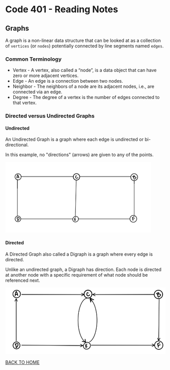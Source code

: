 # Code 401 - Reading Notes

<!-- All references used were from Code 401 reading
assignment 35 -->

[comment]: <> (https://codefellows.github.io/common_curriculum/data_structures_and_algorithms/Code_401/class-35/resources/graphs.html)

## Graphs
A graph is a non-linear data structure that can be looked at as a collection of `vertices` (or `nodes`) potentially connected by line segments named `edges`.

### Common Terminology

- Vertex - A vertex, also called a “node”, is a data object that can have zero or more adjacent vertices.
- Edge - An edge is a connection between two nodes.
- Neighbor - The neighbors of a node are its adjacent nodes, i.e., are connected via an edge.
- Degree - The degree of a vertex is the number of edges connected to that vertex.

### Directed versus Undirected Graphs
#### Undirected
An Undirected Graph is a graph where each edge is undirected or bi-directional.

In this example, no "directions" (arrows) are given to any of the points.

![Undirected Graph Example](../UndirectedGraph.png)

#### Directed
A Directed Graph also called a Digraph is a graph where every edge is directed.

Unlike an undirected graph, a Digraph has direction. Each node is directed at another node with a specific requirement of what node should be referenced next.

![Directed Graph Example](../DirectedGraph.png)


[BACK TO HOME](../README.md)